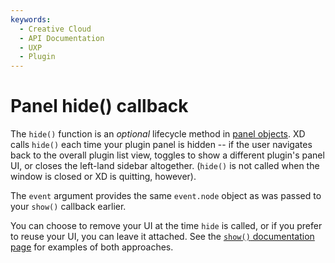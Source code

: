```yaml
---
keywords:
  - Creative Cloud
  - API Documentation
  - UXP
  - Plugin
---
```


# Panel hide() callback

The `hide()` function is an _optional_ lifecycle method in [panel objects](/develop/plugin-development/plugin-structure/handlers/#panel). XD calls `hide()` each time your plugin panel is hidden -- if the user navigates back to the overall plugin list view, toggles to show a different plugin's panel UI, or closes the left-land sidebar altogether. (`hide()` is not called when the window is closed or XD is quitting, however).

The `event` argument provides the same `event.node` object as was passed to your `show()` callback earlier.

You can choose to remove your UI at the time `hide` is called, or if you prefer to reuse your UI, you can leave it attached. See the [`show()` documentation page](/develop/reference/ui/panels/show/) for examples of both approaches.
